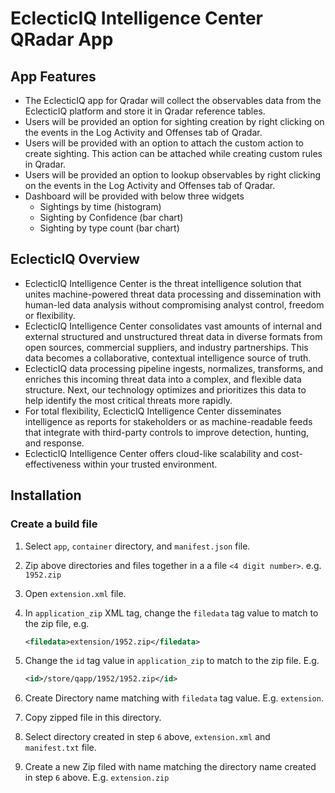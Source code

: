 # EclecticIQ Intelligence Center QRadar App

## App Features

* The EclecticIQ app for Qradar will collect the observables data from the EclecticIQ platform and store it in Qradar reference tables. 
* Users will be provided an option for sighting creation by right clicking on the events in the Log Activity and Offenses tab of Qradar.
* Users will be provided with an option to attach the custom action to create sighting. This action can be attached while creating custom rules in Qradar. 
* Users will be provided an option to lookup observables  by right clicking on the events in the Log Activity and Offenses tab of Qradar.
* Dashboard will be provided with below three widgets
	* Sightings by time (histogram) 
	* Sighting by Confidence (bar chart) 
	* Sighting by type count (bar chart) 

## EclecticIQ Overview

* EclecticIQ Intelligence Center is the threat intelligence solution that unites machine-powered threat data processing and dissemination with human-led data analysis without compromising analyst control, freedom or flexibility.
* EclecticIQ Intelligence Center consolidates vast amounts of internal and external structured and unstructured threat data in diverse formats from open sources, commercial suppliers, and industry partnerships. This data becomes a collaborative, contextual intelligence source of truth.
* EclecticIQ data processing pipeline ingests, normalizes, transforms, and enriches this incoming threat data into a complex, and flexible data structure. Next, our technology optimizes and prioritizes this data to help identify the most critical threats more rapidly.
* For total flexibility, EclecticIQ Intelligence Center disseminates intelligence as reports for stakeholders or as machine-readable feeds that integrate with third-party controls to improve detection, hunting, and response.
* EclecticIQ Intelligence Center offers cloud-like scalability and cost-effectiveness within your trusted environment.

## Installation

### Create a build file

1. Select `app`, `container` directory, and `manifest.json` file.
2. Zip above directories and files together in a a file `<4 digit number>`. e.g. `1952.zip`

3. Open `extension.xml` file.
4. In `application_zip` XML tag, change the `filedata` tag value to match to the zip file, e.g.

   ```xml
   <filedata>extension/1952.zip</filedata>

   ```
5. Change the `id` tag value in `application_zip` to match to the zip file. E.g.
   ```xml
   <id>/store/qapp/1952/1952.zip</id>
   ```
6. Create Directory name matching with `filedata` tag value. E.g. `extension`.
7. Copy zipped file in this directory.
8. Select directory created in step `6` above, `extension.xml` and `manifest.txt` file.
9. Create a new Zip filed with name matching the directory name created in step `6` above. E.g. `extension.zip`

